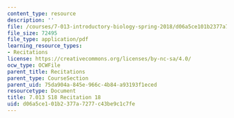 ```yaml
---
content_type: resource
description: ''
file: /courses/7-013-introductory-biology-spring-2018/d06a5ce101b2377a7277c43be9c1c7fe_MIT7_013s18R18Q.pdf
file_size: 72495
file_type: application/pdf
learning_resource_types:
- Recitations
license: https://creativecommons.org/licenses/by-nc-sa/4.0/
ocw_type: OCWFile
parent_title: Recitations
parent_type: CourseSection
parent_uid: 75da904a-845e-966c-4b84-a93193f1eced
resourcetype: Document
title: 7.013 S18 Recitation 18
uid: d06a5ce1-01b2-377a-7277-c43be9c1c7fe
---
```

